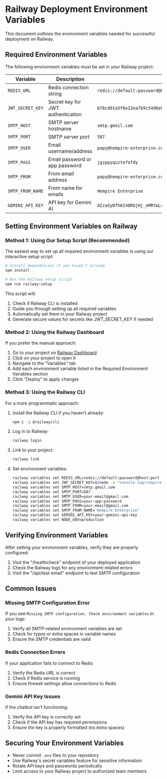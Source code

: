 # Railway Deployment Environment Variables

This document outlines the environment variables needed for successful deployment on Railway.

## Required Environment Variables

The following environment variables must be set in your Railway project:

| Variable | Description | Example |
|----------|-------------|---------|
| `REDIS_URL` | Redis connection string | `redis://default:password@host:port` |
| `JWT_SECRET_KEY` | Secret key for JWT authentication | `b78cd91a5f6e12ea7b9c54d6e83f2a9de45c1d0f26e79a5b3c8f7d9e1a2b3c4` |
| `SMTP_HOST` | SMTP server hostname | `smtp.gmail.com` |
| `SMTP_PORT` | SMTP server port | `587` |
| `SMTP_USER` | Email username/address | `papy@hempire-enterprise.com` |
| `SMTP_PASS` | Email password or app password | `jgzppyquztefofdy` |
| `SMTP_FROM` | From email address | `papy@hempire-enterprise.com` |
| `SMTP_FROM_NAME` | From name for emails | `Hempire Enterprise` |
| `GEMINI_API_KEY` | API key for Gemini AI | `AIzaSyBfh6I40RUjHj_nMRYwLvjQDBgE1XGP-HQ` |

## Setting Environment Variables on Railway

### Method 1: Using Our Setup Script (Recommended)

The easiest way to set up all required environment variables is using our interactive setup script:

```bash
# Install dependencies if you haven't already
npm install

# Run the Railway setup script
npm run railway:setup
```

This script will:

1. Check if Railway CLI is installed
2. Guide you through setting up all required variables
3. Automatically set them in your Railway project
4. Generate secure values for secrets like JWT_SECRET_KEY if needed

### Method 2: Using the Railway Dashboard

If you prefer the manual approach:

1. Go to your project on [Railway Dashboard](https://railway.app/dashboard)
2. Click on your project to open it
3. Navigate to the "Variables" tab
4. Add each environment variable listed in the Required Environment Variables section
5. Click "Deploy" to apply changes

### Method 3: Using the Railway CLI

For a more programmatic approach:

1. Install the Railway CLI if you haven't already:

   ```bash
   npm i -g @railway/cli
   ```

1. Log in to Railway:

   ```bash
   railway login
   ```

1. Link to your project:

   ```bash
   railway link
   ```

1. Set environment variables:

   ```bash
   railway variables set REDIS_URL=redis://default:password@host:port
   railway variables set JWT_SECRET_KEY=$(node -e "console.log(require('crypto').randomBytes(32).toString('hex'))")
   railway variables set SMTP_HOST=smtp.gmail.com
   railway variables set SMTP_PORT=587
   railway variables set SMTP_USER=your-email@gmail.com
   railway variables set SMTP_PASS=your-app-password
   railway variables set SMTP_FROM=your-email@gmail.com
   railway variables set SMTP_FROM_NAME="Hempire Enterprise"
   railway variables set GEMINI_API_KEY=your-gemini-api-key
   railway variables set NODE_ENV=production
   ```

## Verifying Environment Variables

After setting your environment variables, verify they are properly configured:

1. Visit the "/healthcheck" endpoint of your deployed application
2. Check the Railway logs for any environment-related errors
3. Visit the "/api/test-email" endpoint to test SMTP configuration

## Common Issues

### Missing SMTP Configuration Error

If you see `Missing SMTP configuration. Check environment variables` in your logs:

1. Verify all SMTP-related environment variables are set
2. Check for typos or extra spaces in variable names
3. Ensure the SMTP credentials are valid

### Redis Connection Errors

If your application fails to connect to Redis:

1. Verify the Redis URL is correct
2. Check if Redis service is running
3. Ensure firewall settings allow connections to Redis

### Gemini API Key Issues

If the chatbot isn't functioning:

1. Verify the API key is correctly set
2. Check if the API key has required permissions
3. Ensure the key is properly formatted (no extra spaces)

## Securing Your Environment Variables

- Never commit `.env` files to your repository
- Use Railway's secret variables feature for sensitive information
- Rotate API keys and passwords periodically
- Limit access to your Railway project to authorized team members
